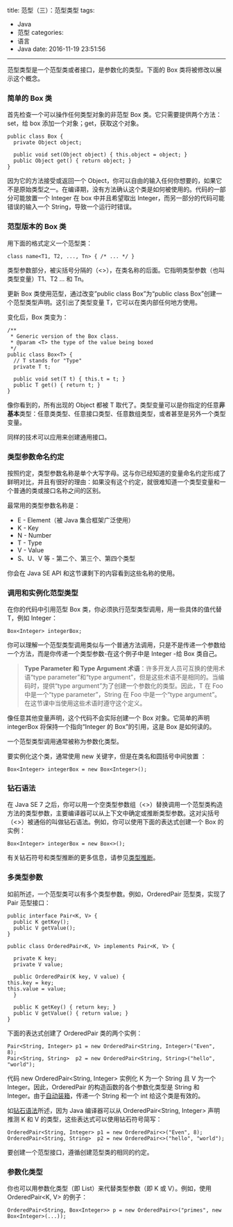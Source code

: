 title: 范型（三）：范型类型
tags:
  - Java
  - 范型
categories:
  - 语言
  - Java
date: 2016-11-19 23:51:56
---

范型类型是一个范型类或者接口，是参数化的类型。下面的 Box 类将被修改以展示这个概念。

<!-- more -->

### 简单的 Box 类

首先检查一个可以操作任何类型对象的非范型 Box 类。它只需要提供两个方法：set，给 box 添加一个对象；get，获取这个对象。

    public class Box {
      private Object object;

      public void set(Object object) { this.object = object; }
      public Object get() { return object; }
    }

因为它的方法接受或返回一个 Object，你可以自由的输入任何你想要的，如果它不是原始类型之一。在编译期，没有方法确认这个类是如何被使用的。代码的一部分可能放置一个 Integer 在 box 中并且希望取出 Integer，而另一部分的代码可能错误的输入一个 String，导致一个运行时错误。

### 范型版本的 Box 类

用下面的格式定义一个范型类：

    class name<T1, T2, ..., Tn> { /* ... */ }

类型参数部分，被尖括号分隔的（<>），在类名称的后面。它指明类型参数（也叫类型变量）T1、T2 ... 和 Tn。

更新 Box 类使用范型，通过改变”public class Box”为“public class Box<T>”创建一个范型类型声明。这引出了类型变量 T，它可以在类内部任何地方使用。

变化后，Box 类变为：

    /**
     * Generic version of the Box class.
     * @param <T> the type of the value being boxed
     */
    public class Box<T> {
      // T stands for "Type"
      private T t;

      public void set(T t) { this.t = t; }
      public T get() { return t; }
    }

像你看到的，所有出现的 Object 都被 T 取代了。类型变量可以是你指定的任意**非基本**类型：任意类类型、任意接口类型、任意数组类型，或者甚至是另外一个类型变量。

同样的技术可以应用来创建通用接口。

### 类型参数命名约定

按照约定，类型参数名称是单个大写字母。这与你已经知道的变量命名约定形成了鲜明对比，并且有很好的理由：如果没有这个约定，就很难知道一个类型变量和一个普通的类或接口名称之间的区别。

最常用的类型参数名称是：

- E - Element（被 Java 集合框架广泛使用）
- K - Key
- N - Number
- T - Type
- V - Value
- S、U、V 等 - 第二个、第三个、第四个类型

你会在 Java SE API 和这节课剩下的内容看到这些名称的使用。

### 调用和实例化范型类型

在你的代码中引用范型 Box 类，你必须执行范型类型调用，用一些具体的值代替 T，例如 Integer：

    Box<Integer> integerBox;

你可以理解一个范型类型调用类似与一个普通方法调用，只是不是传递一个参数给一个方法，而是你传递一个类型参数-在这个例子中是 Integer -给 Box 类自己。

> **Type Parameter 和 Type Argument 术语**：许多开发人员可互换的使用术语“type parameter”和“type argument”，但是这些术语不是相同的。当编码时，提供“type argument”为了创建一个参数化的类型。因此，T 在 Foo<T> 中是一个“type parameter”，String 在 Foo<String> 中是一个“type argument”。在这节课中当使用这些术语时遵守这个定义。

像任意其他变量声明，这个代码不会实际创建一个 Box 对象。它简单的声明 integerBox 将保持一个指向“Integer 的 Box”的引用，这是 Box<Integer> 是如何读的。

一个范型类型调用通常被称为参数化类型。

要实例化这个类，通常使用 new 关键字，但是在类名和圆括号中间放置 <Integer>：

    Box<Integer> integerBox = new Box<Integer>();

### 钻石语法

在 Java SE 7 之后，你可以用一个空类型参数组（<>）替换调用一个范型类构造方法的类型参数，主要编译器可以从上下文中确定或推断类型参数。这对尖括号（<>）被通俗的叫做钻石语法。例如，你可以使用下面的表达式创建一个 Box<Integer> 的实例：

    Box<Integer> integerBox = new Box<>();

有关钻石符号和类型推断的更多信息，请参见[类型推断](http://docs.oracle.com/javase/tutorial/java/generics/genTypeInference.html)。

### 多类型参数

如前所述，一个范型类可以有多个类型参数。例如，OrderedPair 范型类，实现了 Pair 范型接口：

    public interface Pair<K, V> {
      public K getKey();
      public V getValue();
    }

    public class OrderedPair<K, V> implements Pair<K, V> {

      private K key;
      private V value;

      public OrderedPair(K key, V value) {
	this.key = key;
	this.value = value;
      }

      public K getKey()	{ return key; }
      public V getValue() { return value; }
    }

下面的表达式创建了 OrderedPair 类的两个实例：

    Pair<String, Integer> p1 = new OrderedPair<String, Integer>("Even", 8);
    Pair<String, String>  p2 = new OrderedPair<String, String>("hello", "world");

代码 new OrderedPair<String, Integer> 实例化 K 为一个 String 且 V 为一个 Integer。因此，OrderedPair 的构造函数的各个参数化类型是 String 和 Integer。由于[自动装箱](http://docs.oracle.com/javase/tutorial/java/data/autoboxing.html)，传递一个 String 和一个 int 给这个类是有效的。

如[钻石语法](http://docs.oracle.com/javase/tutorial/java/generics/types.html#diamond)所述，因为 Java 编译器可以从 OrderedPair<String, Integer> 声明推测 K 和 V 的类型，这些表达式可以使用钻石符号简写：

    OrderedPair<String, Integer> p1 = new OrderedPair<>("Even", 8);
    OrderedPair<String, String>  p2 = new OrderedPair<>("hello", "world");

要创建一个范型接口，遵循创建范型类的相同的约定。

### 参数化类型

你也可以用参数化类型（即 List<String>）来代替类型参数（即 K 或 V）。例如，使用 OrderedPair<K, V> 的例子：

    OrderedPair<String, Box<Integer>> p = new OrderedPair<>("primes", new Box<Integer>(...));